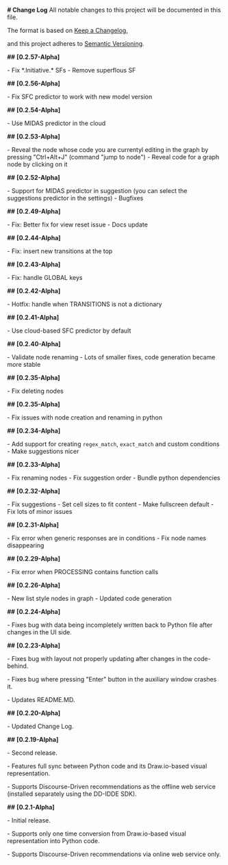 **# Change Log**
All notable changes to this project will be documented in this file.

The format is based on [Keep a Changelog](https://keepachangelog.com/en/1.0.0/),

and this project adheres to [Semantic Versioning](https://semver.org/spec/v2.0.0.html).

**##** **[****0.2.57-Alpha****]**

\-  Fix \*.Initiative.\* SFs
\- Remove superflous SF

**##** **[****0.2.56-Alpha****]**

\-  Fix SFC predictor to work with new model version

**##** **[****0.2.54-Alpha****]**

\-  Use MIDAS predictor in the cloud

**##** **[****0.2.53-Alpha****]**

\-  Reveal the node whose code you are currentyl editing in the graph by pressing "Ctrl+Alt+J" (command "jump to node")
\-  Reveal code for a graph node by clicking on it

**##** **[****0.2.52-Alpha****]**

\-  Support for MIDAS predictor in suggestion (you can select the suggestions predictor in the settings)
\-  Bugfixes

**##** **[****0.2.49-Alpha****]**

\-  Fix: Better fix for view reset issue
\-  Docs update

**##** **[****0.2.44-Alpha****]**

\-  Fix: insert new transitions at the top

**##** **[****0.2.43-Alpha****]**

\-  Fix: handle GLOBAL keys

**##** **[****0.2.42-Alpha****]**

\-  Hotfix: handle when TRANSITIONS is not a dictionary

**##** **[****0.2.41-Alpha****]**

\-  Use cloud-based SFC predictor by default

**##** **[****0.2.40-Alpha****]**

\-  Validate node renaming
\-  Lots of smaller fixes, code generation became more stable

**##** **[****0.2.35-Alpha****]**

\-  Fix deleting nodes

**##** **[****0.2.35-Alpha****]**

\-  Fix issues with node creation and renaming in python

**##** **[****0.2.34-Alpha****]**

\-  Add support for creating `regex_match`, `exact_match` and custom conditions
\-  Make suggestions nicer

**##** **[****0.2.33-Alpha****]**

\-  Fix renaming nodes
\-  Fix suggestion order
\-  Bundle python dependencies

**##** **[****0.2.32-Alpha****]**

\-  Fix suggestions
\-  Set cell sizes to fit content
\-  Make fullscreen default
\-  Fix lots of minor issues

**##** **[****0.2.31-Alpha****]**

\-  Fix error when generic responses are in conditions
\-  Fix node names disappearing

**##** **[****0.2.29-Alpha****]**

\-  Fix error when PROCESSING contains function calls

**##** **[****0.2.26-Alpha****]**

\-  New list style nodes in graph
\-  Updated code generation

**##** **[****0.2.24-Alpha****]**

\-  Fixes bug with data being incompletely written back to Python file after changes in the UI side.

**##** **[****0.2.23-Alpha****]**

\-  Fixes bug with layout not properly updating after changes in the code-behind.

\-  Fixes bug where pressing "Enter" button in the auxiliary window crashes it.

\-  Updates README.MD.

**##** **[****0.2.20-Alpha****]**

\-  Updated Change Log.

**##** **[****0.2.19-Alpha****]**

\- Second release.

\- Features full sync between Python code and its Draw.io-based visual representation. 

\- Supports Discourse-Driven recommendations as the offline web service (installed separately using the DD-IDDE SDK).

**##** **[****0.2.1-Alpha****]**

\-  Initial release.

\- Supports only one time conversion from Draw.io-based visual representation into Python code. 

\- Supports Discourse-Driven recommendations via online web service only.
